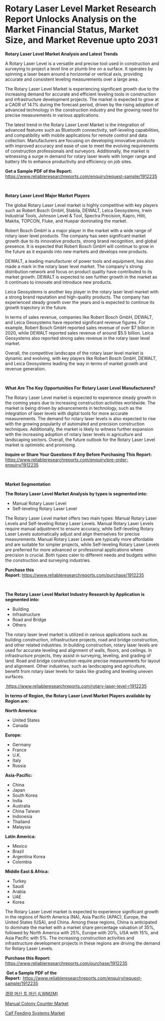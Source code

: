 <p><h1>Rotary Laser Level Market Research Report Unlocks Analysis on the Market Financial Status, Market Size, and Market Revenue upto 2031</h1></p><p><strong>Rotary Laser Level Market Analysis and Latest Trends</strong></p>
<p><p>A Rotary Laser Level is a versatile and precise tool used in construction and surveying to project a level line or plumb line on a surface. It operates by spinning a laser beam around a horizontal or vertical axis, providing accurate and consistent leveling measurements over a large area.</p><p>The Rotary Laser Level Market is experiencing significant growth due to the increasing demand for accurate and efficient leveling tools in construction and infrastructure development projects. The market is expected to grow at a CAGR of 14.1% during the forecast period, driven by the rising adoption of advanced technology in the construction industry and the growing need for precise measurements in various applications.</p><p>The latest trend in the Rotary Laser Level Market is the integration of advanced features such as Bluetooth connectivity, self-leveling capabilities, and compatibility with mobile applications for remote control and data collection. Manufacturers are focusing on developing innovative products with improved accuracy and ease of use to meet the evolving requirements of construction professionals and surveyors. Additionally, the market is witnessing a surge in demand for rotary laser levels with longer range and battery life to enhance productivity and efficiency on job sites.</p></p>
<p><strong>Get a Sample PDF of the Report:&nbsp;</strong> <a href="https://www.reliableresearchreports.com/enquiry/request-sample/1912235">https://www.reliableresearchreports.com/enquiry/request-sample/1912235</a></p>
<p>&nbsp;</p>
<p><strong>Rotary Laser Level Major Market Players</strong></p>
<p><p>The global Rotary Laser Level market is highly competitive with key players such as Robert Bosch GmbH, Stabila, DEWALT, Leica Geosystems, Irwin Industrial Tools, Johnson Level & Tool, Spectra Precision, Kapro, Hilti, Makita, TOPCON, Fluke, and Huepar dominating the market.</p><p>Robert Bosch GmbH is a major player in the market with a wide range of rotary laser level products. The company has seen significant market growth due to its innovative products, strong brand recognition, and global presence. It is expected that Robert Bosch GmbH will continue to grow in the future as it expands into new markets and develops new products.</p><p>DEWALT, a leading manufacturer of power tools and equipment, has also made a mark in the rotary laser level market. The company's strong distribution network and focus on product quality have contributed to its market growth. DEWALT is expected to see further growth in the market as it continues to innovate and introduce new products.</p><p>Leica Geosystems is another key player in the rotary laser level market with a strong brand reputation and high-quality products. The company has experienced steady growth over the years and is expected to continue its growth trajectory in the future.</p><p>In terms of sales revenue, companies like Robert Bosch GmbH, DEWALT, and Leica Geosystems have reported significant revenue figures. For example, Robert Bosch GmbH reported sales revenue of over $7 billion in 2020, while DEWALT reported sales revenue of around $5.5 billion. Leica Geosystems also reported strong sales revenue in the rotary laser level market.</p><p>Overall, the competitive landscape of the rotary laser level market is dynamic and evolving, with key players like Robert Bosch GmbH, DEWALT, and Leica Geosystems leading the way in terms of market growth and revenue generation.</p></p>
<p>&nbsp;</p>
<p><strong>What Are The Key Opportunities For Rotary Laser Level Manufacturers?</strong></p>
<p><p>The Rotary Laser Level market is expected to experience steady growth in the coming years due to increasing construction activities worldwide. The market is being driven by advancements in technology, such as the integration of laser levels with digital tools for more accurate measurements. The demand for rotary laser levels is also expected to rise with the growing popularity of automated and precision construction techniques. Additionally, the market is likely to witness further expansion with the increasing adoption of rotary laser levels in agriculture and landscaping sectors. Overall, the future outlook for the Rotary Laser Level market is optimistic and promising.</p></p>
<p><strong>Inquire or Share Your Questions If Any Before Purchasing This Report:</strong> <a href="https://www.reliableresearchreports.com/enquiry/pre-order-enquiry/1912235">https://www.reliableresearchreports.com/enquiry/pre-order-enquiry/1912235</a></p>
<p>&nbsp;</p>
<p><strong>Market Segmentation</strong></p>
<p><strong>The Rotary Laser Level Market Analysis by types is segmented into:</strong></p>
<p><ul><li>Manual Rotary Laser Level</li><li>Self-leveling Rotary Laser Level</li></ul></p>
<p><p>The Rotary Laser Level market offers two main types: Manual Rotary Laser Levels and Self-leveling Rotary Laser Levels. Manual Rotary Laser Levels require manual adjustment to ensure accuracy, while Self-leveling Rotary Laser Levels automatically adjust and align themselves for precise measurements. Manual Rotary Laser Levels are typically more affordable and are suitable for simpler projects, while Self-leveling Rotary Laser Levels are preferred for more advanced or professional applications where precision is crucial. Both types cater to different needs and budgets within the construction and surveying industries.</p></p>
<p><strong>Purchase this Report:&nbsp;</strong><a href="https://www.reliableresearchreports.com/purchase/1912235">https://www.reliableresearchreports.com/purchase/1912235</a></p>
<p>&nbsp;</p>
<p><strong>The Rotary Laser Level Market Industry Research by Application is segmented into:</strong></p>
<p><ul><li>Building</li><li>Infrastructure</li><li>Road and Bridge</li><li>Others</li></ul></p>
<p><p>The rotary laser level market is utilized in various applications such as building construction, infrastructure projects, road and bridge construction, and other related industries. In building construction, rotary laser levels are used for accurate leveling and alignment of walls, floors, and ceilings. In infrastructure projects, they assist in surveying, leveling, and grading of land. Road and bridge construction require precise measurements for layout and alignment. Other industries, such as landscaping and agriculture, benefit from rotary laser levels for tasks like grading and leveling uneven surfaces.</p></p>
<p><a href="https://www.reliableresearchreports.com/rotary-laser-level-r1912235">&nbsp;https://www.reliableresearchreports.com/rotary-laser-level-r1912235</a></p>
<p><strong>In terms of Region, the Rotary Laser Level Market Players available by Region are:</strong></p>
<p>
    <p> <strong> North America: </strong>
        <ul>
            <li>United States</li>
            <li>Canada</li>
        </ul>
        </p> 
    <p> <strong> Europe: </strong>
        <ul>
            <li>Germany</li>
            <li>France</li>
            <li>U.K.</li>
            <li>Italy</li>
            <li>Russia</li>
        </ul>
        </p> 
    <p> <strong> Asia-Pacific: </strong>
        <ul>
            <li>China</li>
            <li>Japan</li>
            <li>South Korea</li>
            <li>India</li>
            <li>Australia</li>
            <li>China Taiwan</li>
            <li>Indonesia</li>
            <li>Thailand</li>
            <li>Malaysia</li>
        </ul>
        </p> 
    <p> <strong> Latin America: </strong>
        <ul>
            <li>Mexico</li>
            <li>Brazil</li>
            <li>Argentina Korea</li>
            <li>Colombia</li>
        </ul>
        </p> 
    <p> <strong> Middle East & Africa: </strong>
        <ul>
            <li>Turkey</li>
            <li>Saudi</li>
            <li>Arabia</li>
            <li>UAE</li>
            <li>Korea</li>
        </ul>
    </p>
    </p>
<p><p>The Rotary Laser Level market is expected to experience significant growth in the regions of North America (NA), Asia Pacific (APAC), Europe, the United States (USA), and China. Among these regions, China is anticipated to dominate the market with a market share percentage valuation of 35%, followed by North America with 25%, Europe with 20%, USA with 15%, and Asia Pacific with 5%. The increasing construction activities and infrastructure development projects in these regions are driving the demand for Rotary Laser Levels.</p></p>
<p><strong>Purchase this Report: </strong><a href="https://www.reliableresearchreports.com/purchase/1912235">https://www.reliableresearchreports.com/purchase/1912235</a></p>
<p>&nbsp;<strong>Get a Sample PDF of the Report:&nbsp;&nbsp;</strong><a href="https://www.reliableresearchreports.com/enquiry/request-sample/1912235">https://www.reliableresearchreports.com/enquiry/request-sample/1912235</a></p>
<p><strong></strong></p>
<p><p><a href="https://github.com/joannescott9078/Market-Research-Report-List-1/blob/main/5952481172049.md">경량 머신 투 머신 (LWM2M)</a></p><p><a href="https://github.com/sosoelmasry38/Market-Research-Report-List-1/blob/main/manual-colony-counter-market.md">Manual Colony Counter Market</a></p><p><a href="https://github.com/khkjaxbn36/Market-Research-Report-List-1/blob/main/calf-feeding-systems-market.md">Calf Feeding Systems Market</a></p></p>